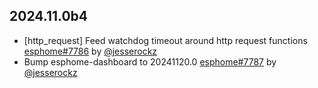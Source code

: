 ## 2024.11.0b4

- [http_request] Feed watchdog timeout around http request functions [esphome#7786](https://github.com/esphome/esphome/pull/7786) by [@jesserockz](https://github.com/jesserockz)
- Bump esphome-dashboard to 20241120.0 [esphome#7787](https://github.com/esphome/esphome/pull/7787) by [@jesserockz](https://github.com/jesserockz)

